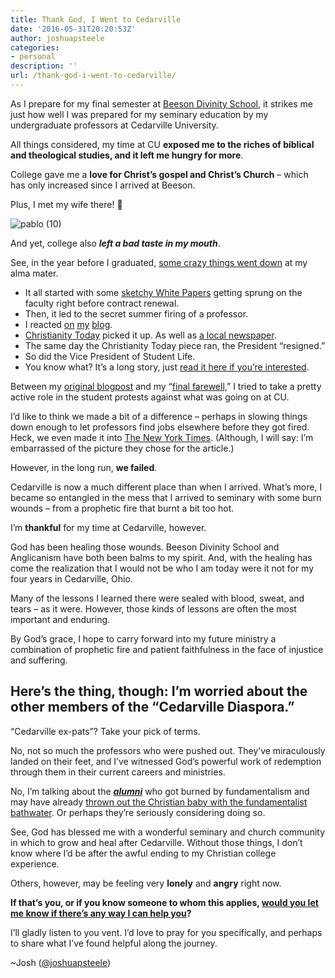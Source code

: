 ```yaml
---
title: Thank God, I Went to Cedarville
date: '2016-05-31T20:20:53Z'
author: joshuapsteele
categories:
- personal
description: ''
url: /thank-god-i-went-to-cedarville/
---
```

As I prepare for my final semester at [Beeson Divinity School](http://www.beesondivinity.com/), it strikes me just how well I was prepared for my seminary education by my undergraduate professors at Cedarville University.

All things considered, my time at CU **exposed me to the riches of biblical and theological studies, and it left me hungry for more**.

College gave me a **love for Christ’s gospel and Christ’s Church** – which has only increased since I arrived at Beeson.

Plus, I met my wife there! 🙂

![pablo (10)](https://joshuapsteele.com/wp-content/uploads/2016/05/pablo-10-300x300.png)

And yet, college also ***left a bad taste in my mouth***.

See, in the year before I graduated, [some crazy things went down](https://storify.com/fiatlux125/cedarville-2012-2013/) at my alma mater.

- It all started with some [sketchy White Papers](http://www.cedarville.edu/Job-Openings/Doctrinal-Statement.aspx) getting sprung on the faculty right before contract renewal.
- Then, it led to the secret summer firing of a professor.
- I reacted [on](https://joshuapsteele.com/2012/09/20/cedarville-let-there-be-light-pt-1/) [my](https://joshuapsteele.com/2012/09/21/cedarville-let-there-be-light-pt-2/) [blog](https://joshuapsteele.com/2012/09/22/an-explanation/).
- [Christianity Today](http://www.christianitytoday.com/ct/2012/november/crisis-of-faith-statements.html) picked it up. As well as [a local newspaper](http://www.daytondailynews.com/news/news/cedarville-plays-professor-on-leave/nSwDJ/).
- The same day the Christianity Today piece ran, the President “resigned.”
- So did the Vice President of Student Life.
- You know what? It’s a long story, just [read it here if you’re interested](https://storify.com/fiatlux125/cedarville-2012-2013/).

Between my [original blogpost](https://joshuapsteele.com/2012/09/20/cedarville-let-there-be-light-pt-1/) and my “[final farewell,](https://joshuapsteele.com/2013/04/24/a-farewell-to-cedarville/)” I tried to take a pretty active role in the student protests against what was going on at CU.

I’d like to think we made a bit of a difference – perhaps in slowing things down enough to let professors find jobs elsewhere before they got fired. Heck, we even made it into [The New York Times](http://www.nytimes.com/2013/02/16/us/a-christian-college-struggles-to-define-itself.html). (Although, I will say: I’m embarrassed of the picture they chose for the article.)

However, in the long run, **we failed**.

Cedarville is now a much different place than when I arrived. What’s more, I became so entangled in the mess that I arrived to seminary with some burn wounds – from a prophetic fire that burnt a bit too hot.

I’m **thankful** for my time at Cedarville, however.

God has been healing those wounds. Beeson Divinity School and Anglicanism have both been balms to my spirit. And, with the healing has come the realization that I would not be who I am today were it not for my four years in Cedarville, Ohio.

Many of the lessons I learned there were sealed with blood, sweat, and tears – as it were. However, those kinds of lessons are often the most important and enduring.

By God’s grace, I hope to carry forward into my future ministry a combination of prophetic fire and patient faithfulness in the face of injustice and suffering.

## Here’s the thing, though: I’m worried about the other members of the “Cedarville Diaspora.”

“Cedarville ex-pats”? Take your pick of terms.

No, not so much the professors who were pushed out. They’ve miraculously landed on their feet, and I’ve witnessed God’s powerful work of redemption through them in their current careers and ministries.

No, I’m talking about the <u>***alumni***</u> who got burned by fundamentalism and may have already [thrown out the Christian baby with the fundamentalist bathwater](http://www.patheos.com/blogs/rogereolson/2012/08/on-not-throwing-the-baby-out-with-the-bathwater-a-message-for-abused-ex-fundamentalists/). Or perhaps they’re seriously considering doing so.

See, God has blessed me with a wonderful seminary and church community in which to grow and heal after Cedarville. Without those things, I don’t know where I’d be after the awful ending to my Christian college experience.

Others, however, may be feeling very **lonely** and **angry** right now.

**If that’s you, or if you know someone to whom this applies, <u>would you let me know if there’s any way I can help you</u>?**

I’ll gladly listen to you vent. I’d love to pray for you specifically, and perhaps to share what I’ve found helpful along the journey.

~Josh ([@joshuapsteele](https://twitter.com/joshuapsteele))